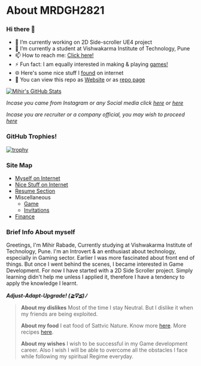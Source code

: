 <!-- @format -->

# About MRDGH2821

### Hi there 👋

<!--
**MRDGH2821/MRDGH2821** is a ✨ _special_ ✨ repository because its `README.md` (this file) appears on your GitHub profile.

Here are some ideas to get you started:
-->

- 🔭 I’m currently working on 2D Side-scroller UE4 project
- 🌱 I’m currently a student at Vishwakarma Institute of Technology, Pune
- 📫 How to reach me: [Click here!](Myself_On_internet.md)
- ⚡ Fun fact: I am equally interested in making & playing [games!](/Miscellaneous/Game.md)
- 🌐 Here's some nice stuff I [found](Nice_Stuff_On_Internet.md) on internet
- 📔 You can view this repo as [Website](https://bit.ly/mrdgh2821) or as [repo page](https://github.com/MRDGH2821/MRDGH2821)

[![Mihir's GitHub Stats](https://github-readme-stats.vercel.app/api?username=MRDGH2821&show_icons=true&theme=solarized-light)](https://github.com/anuraghazra/github-readme-stats)

_Incase you came from Instagram or any Social media click [here](Nice_Stuff_On_Internet.md) or [here](Myself_On_internet.md)_

_Incase you are recruiter or a company official, you may wish to proceed [here](Resume_Section.md)_

### GitHub Trophies!

[![trophy](https://github-profile-trophy.vercel.app/?username=MRDGH2821&theme=gruvbox)](https://github.com/ryo-ma/github-profile-trophy)

### Site Map

- [Myself on Internet](Myself_On_internet.md)
- [Nice Stuff on Internet](Nice_Stuff_On_Internet.md)
- [Resume Section](Resume_Section.md)
- Miscellaneous
  - [Game](/Miscellaneous/Game.md)
  - [Invitations](/Miscellaneous/Invitations.md)
- [Finance](/Finance/README.md)

### Brief Info About myself

Greetings, I'm Mihir Rabade, Currently studying at Vishwakarma Institute of Technology, Pune. I'm an Introvert & an enthusiast about technology, especially in Gaming sector. Earlier I was more fascinated about front end of things. But once I went behind the scenes, I became interested in Game Development. For now I have started with a 2D Side Scroller project.
Simply learning didn't help me unless I applied it, therefore I have a tendency to apply the knowledge I learnt.

**_Adjust-Adapt-Upgrade! (≧∇≦)ﾉ_**

> **About my dislikes**
> Most of the time I stay Neutral. But I dislike it when my friends are being exploited.
>
> **About my food**
> I eat food of Sattvic Nature. Know more [here](https://food.iskcondesiretree.com/). More recipes [here](https://bit.ly/recipemaster).
>
> **About my wishes**
> I wish to be successful in my Game development career. Also I wish I will be able to overcome all the obstacles I face while following my spiritual Regime everyday.
